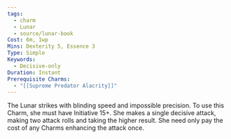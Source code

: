 ```yaml
---
tags:
  - charm
  - Lunar
  - source/lunar-book
Cost: 6m, 1wp
Mins: Dexterity 5, Essence 3
Type: Simple
Keywords:
  - Decisive-only
Duration: Instant
Prerequisite Charms:
  - "[[Supreme Predator Alacrity]]"
---
```

The Lunar strikes with blinding speed and impossible precision. To use this Charm, she must have Initiative 15+. She makes a single decisive attack, making two attack rolls and taking the higher result. She need only pay the cost of any Charms enhancing the attack once.